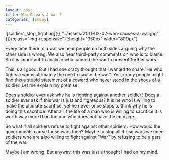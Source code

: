 ```yaml
---
layout: post
title: Who Causes A War ?
categories: [Essay]
---
```


![soldiers_stop_fighting]({{ "../assets/2011-02-02-who-causes-a-war.jpg" }}){:class="img-responsive"}{:height="350px" width="800px"}

Every time there is a war we hear people on both sides arguing why the other side is wrong.
We also hear third-party comments on who is to blame. So it is important to analyze who caused
the war to prevent further wars.

This is all good. But I had one crazy thought that I wanted to share."He who fights a war is
ultimately the one to cause the war". Yes, many people might find this a stupid statement of a
coward who never stood in the shoes of a soldier. Let me explain my premise.

Does a soldier ever ask why he is fighting against another soldier? Does a soldier ever
ask if this war is just and righteous? It is he who is willing to make the ultimate sacrifice,
yet he never once stops to think why he is doing this sacrifice. After all, the life of a man
who is willing to sacrifice it is worth way more than the one who does not have the courage.

So what if all soldiers refuse to fight against other soldiers. How would the governments cause
these wars then? Maybe to stop all these wars we need soldiers who are also willing to fight
against "War" by refusing to be a part of the war.

Maybe I am wrong. But anyway, this was just a thought I had on my mind.
